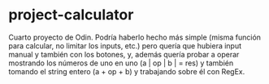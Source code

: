 # project-calculator

Cuarto proyecto de Odin. Podría haberlo hecho más simple (misma función para calcular, no limitar los inputs, etc.) pero quería que hubiera input manual y también con los botones, y, además quería probar a operar mostrando los números de uno en uno (a | op | b | = res) y también tomando el string entero (a + op + b) y trabajando sobre él con RegEx. 